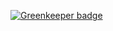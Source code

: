 
[![Greenkeeper badge](https://badges.greenkeeper.io/EctorParking/simple-faker.svg)](https://greenkeeper.io/)
